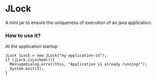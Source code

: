# JLock
A mini jar to ensure the uniqueness of execution of an java application.


### How to use it?

At the application startup

```
JLock jLock = new JLock("my-application-id");
if (jLock.isLocked()){
  MessageDialog.error(this, "Application is already running!");
  System.exit(3);
}
```


